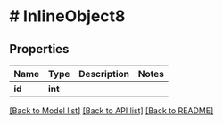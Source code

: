 # # InlineObject8

## Properties

Name | Type | Description | Notes
------------ | ------------- | ------------- | -------------
**id** | **int** |  | 

[[Back to Model list]](../../README.md#documentation-for-models) [[Back to API list]](../../README.md#documentation-for-api-endpoints) [[Back to README]](../../README.md)


